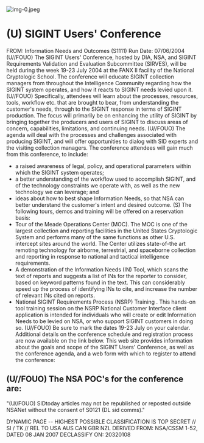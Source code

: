 ![img-0.jpeg](img-0.jpeg)

# (U) SIGINT Users' Conference 

FROM:
Information Needs and Outcomes (S1111)
Run Date: 07/06/2004
(U//FOUO) The SIGINT Users' Conference, hosted by DIA, NSA, and SIGINT Requirements Validation and Evaluation Subcommittee (SIRVES), will be held during the week 19-23 July 2004 at the FANX II facility of the National Cryptologic School. The conference will educate SIGINT collection managers from throughout the Intelligence Community regarding how the SIGINT system operates, and how it reacts to SIGINT needs levied upon it.
(U//FOUO) Specifically, attendees will learn about the processes, resources, tools, workflow etc. that are brought to bear, from understanding the customer's needs, through to the SIGINT response in terms of SIGINT production. The focus will primarily be on enhancing the utility of SIGINT by bringing together the producers and users of SIGINT to discuss areas of concern, capabilities, limitations, and continuing needs.
(U//FOUO) The agenda will deal with the processes and challenges associated with producing SIGINT, and will offer opportunities to dialog with SID experts and the visiting collection managers. The conference attendees will gain much from this conference, to include:

- a raised awareness of legal, policy, and operational parameters within which the SIGINT system operates;
- a better understanding of the workflow used to accomplish SIGINT, and of the technology constraints we operate with, as well as the new technology we can leverage; and
- ideas about how to best shape Information Needs, so that NSA can better understand the customer's intent and desired outcome.
(S) The following tours, demos and training will be offered on a reservation basis:
- Tour of the Meade Operations Center (MOC). The MOC is one of the largest collection and reporting facilities in the United States Cryptologic System and performs many of the same functions as other U.S. intercept sites around the world. The Center utilizes state-of-the art remoting technology for airborne, terrestrial, and spaceborne collection and reporting in response to national and tactical intelligence requirements.
- A demonstration of the Information Needs (IN) Tool, which scans the text of reports and suggests a list of INs for the reporter to consider, based on keyword patterns found in the text. This can considerably speed up the process of identifying INs to cite, and increase the number of relevant INs cited on reports.
- National SIGINT Requirements Process (NSRP) Training . This hands-on tool training session on the NSRP National Customer Interface client application is intended for individuals who will create or edit Information Needs to be levied on NSA, or who support SIGINT customers in doing so.
(U//FOUO) Be sure to mark the dates 19-23 July on your calendar. Additional details on the conference schedule and registration process are now available on the link below. This web site provides information about the goals and scope of the SIGINT Users' Conference, as well as the conference agenda, and a web form with which to register to attend the conference:

## (U//FOUO) The NSA POC's for the conference are:
"(U//FOUO) SIDtoday articles may not be republished or reposted outside NSANet without the consent of S0121 (DL sid comms)."

DYNAMIC PAGE -- HIGHEST POSSIBLE CLASSIFICATION IS
TOP SECRET // SI / TK // REL TO USA AUS CAN GBR NZL
DERIVED FROM: NSA/CSSM 1-52, DATED 08 JAN 2007 DECLASSIFY ON: 20320108

